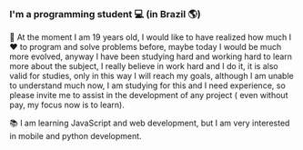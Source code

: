 
### I'm a programming student  💻 (in Brazil 🌎)

👤 At the moment I am 19 years old, I would like to have realized how much I ❤️ to program and solve problems before, maybe today I would be much more evolved, anyway I have been studying hard and working hard to learn more about the subject, I really believe in work hard and I do it, it is also valid for studies, only in this way I will reach my goals, although I am unable to understand much now, I am studying for this and I need experience, so please invite me to assist in the development of any project ( even without pay, my focus now is to learn).

📚 I am learning JavaScript and web development, but I am very interested in mobile and python development.
